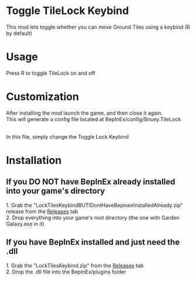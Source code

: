 <h1>Toggle TileLock Keybind</h1>
This mod lets toggle whether you can move Ground Tiles using a keybind (R by default)

<h1>Usage</h1>
Press R to toggle TileLock on and off

<h1>Customization</h1>
After installing the mod launch the game, and then close it again.
<br>This will generate a config file located at BepInEx/config/Bnuey.TileLock

<br>In this file, simply change the Toggle Lock Keybind

<h1>Installation</h1>

<h2>If you DO NOT have BepInEx already installed into your game's directory</h2>
  1. Grab the "LockTilesKeybindBUTIDontHaveBepinexInstalledAlready.zip" release from the <a href="https://github.com/Bnuey/LockTilesKeybind/releases">Releases</a> tab
  <br>2. Drop everything into your game's root directory (the one with Garden Galaxy.exe in it)

<h2>If you have BepInEx installed and just need the .dll</h2>
  1. Grab the "LockTilesKeybind.zip" from the <a href="https://github.com/Bnuey/LockTilesKeybind/releases">Releases</a> tab
  <br>2. Drop the .dll file into the BepInEx/plugins folder
